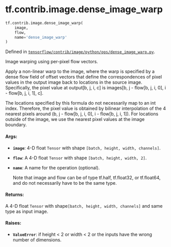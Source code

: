 <div itemscope itemtype="http://developers.google.com/ReferenceObject">
<meta itemprop="name" content="tf.contrib.image.dense_image_warp" />
<meta itemprop="path" content="Stable" />
</div>

# tf.contrib.image.dense_image_warp

``` python
tf.contrib.image.dense_image_warp(
    image,
    flow,
    name='dense_image_warp'
)
```



Defined in [`tensorflow/contrib/image/python/ops/dense_image_warp.py`](https://www.tensorflow.org/code/tensorflow/contrib/image/python/ops/dense_image_warp.py).

Image warping using per-pixel flow vectors.

Apply a non-linear warp to the image, where the warp is specified by a dense
flow field of offset vectors that define the correspondences of pixel values
in the output image back to locations in the  source image. Specifically, the
pixel value at output[b, j, i, c] is
images[b, j - flow[b, j, i, 0], i - flow[b, j, i, 1], c].

The locations specified by this formula do not necessarily map to an int
index. Therefore, the pixel value is obtained by bilinear
interpolation of the 4 nearest pixels around
(b, j - flow[b, j, i, 0], i - flow[b, j, i, 1]). For locations outside
of the image, we use the nearest pixel values at the image boundary.


#### Args:

* <b>`image`</b>: 4-D float `Tensor` with shape `[batch, height, width, channels]`.
* <b>`flow`</b>: A 4-D float `Tensor` with shape `[batch, height, width, 2]`.
* <b>`name`</b>: A name for the operation (optional).

  Note that image and flow can be of type tf.half, tf.float32, or tf.float64,
  and do not necessarily have to be the same type.


#### Returns:

A 4-D float `Tensor` with shape`[batch, height, width, channels]`
  and same type as input image.


#### Raises:

* <b>`ValueError`</b>: if height < 2 or width < 2 or the inputs have the wrong number
              of dimensions.